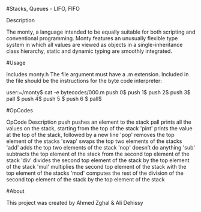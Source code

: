 #Stacks, Queues - LIFO, FIFO

Description

The monty, a language intended to be equally suitable for both scripting and conventional programming.
Monty features an unusually flexible type system in which all values
are viewed as objects in a single-inheritance class hierarchy,
static and dynamic typing are smoothly integrated.

#Usage

Includes monty.h
The file argument must have a .m extension.
Included in the file should be the instructions for the byte code interpreter:

user:~/monty$ cat -e bytecodes/000.m
push 0$
push 1$
push 2$
push 3$
pall    $
push 4$
push 5    $
      push    6        $
pall$

#OpCodes

OpCode	Description
push <int>	pushes an element to the stack
pall	prints all the values on the stack, starting from the top of the stack
'pint'	prints the value at the top of the stack, followed by a new line
'pop'	removes the top element of the stacks
'swap'	swaps the top two elements of the stacks
'add'	adds the top two elements of the stack
'nop'	doesn’t do anything
'sub'	subtracts the top element of the stack from the second top element of the stack
'div'	divides the second top element of the stack by the top element of the stack
'mul'	multiplies the second top element of the stack with the top element of the stacks
'mod'	computes the rest of the division of the second top element of the stack by the top element of the stack

#About

This project was created by Ahmed Zghal & Ali Dehissy

